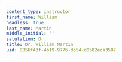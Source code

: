 ```yaml
---
content_type: instructor
first_name: William
headless: true
last_name: Martin
middle_initial: ''
salutation: Dr.
title: Dr. William Martin
uid: 8056f43f-4b19-9776-db54-d0b82eca3587
---
```

